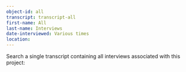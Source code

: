 ```yaml
---
object-id: all
transcript: transcript-all  
first-name: All
last-name: Interviews   
date-interviewed: Various times
location:
---
```


Search a single transcript containing all interviews associated with this project:
